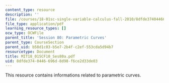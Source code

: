 ```yaml
---
content_type: resource
description: ''
file: /courses/18-01sc-single-variable-calculus-fall-2010/8dfde3740446696d8d98f6ce2d33de03_MIT18_01SCF10_Ses80a.pdf
file_type: application/pdf
learning_resource_types: []
ocw_type: OCWFile
parent_title: 'Session 80: Parametric Curves'
parent_type: CourseSection
parent_uid: b58d1c03-b5e7-2b4f-c2ef-553cda5d94b7
resourcetype: Document
title: MIT18_01SCF10_Ses80a.pdf
uid: 8dfde374-0446-696d-8d98-f6ce2d33de03
---
```

This resource contains informations related to parametric curves.

